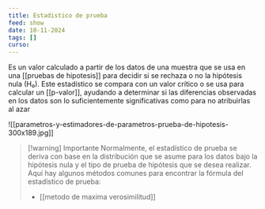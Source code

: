 ```yaml
---
title: Estadistico de prueba
feed: show
date: 10-11-2024
tags: []
curso: 
---
```


Es un valor calculado a partir de los datos de una muestra que se usa en una [[pruebas de hipotesis]] para decidir si se rechaza o no la hipótesis nula (H₀). Este estadístico se compara con un valor crítico o se usa para calcular un [[p-valor]], ayudando a determinar si las diferencias observadas en los datos son lo suficientemente significativas como para no atribuirlas al azar

![[parametros-y-estimadores-de-parametros-prueba-de-hipotesis-300x189.jpg]]

>[!warning] Importante
>Normalmente, el estadístico de prueba se deriva con base en la distribución que se asume para los datos bajo la hipótesis nula y el tipo de prueba de hipótesis que se desea realizar. Aquí hay algunos métodos comunes para encontrar la fórmula del estadístico de prueba:
>- [[metodo de maxima verosimilitud]]

